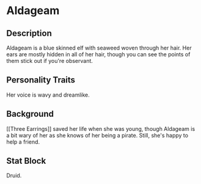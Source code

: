 # Aldageam
## Description
Aldageam is a blue skinned elf with seaweed woven through her hair. Her ears are mostly hidden in all of her hair, though you can see the points of them stick out if you're observant.
  
## Personality Traits
Her voice is wavy and dreamlike. 

## Background
[[Three Earrings]] saved her life when she was young, though Aldageam is a bit wary of her as she knows of her being a pirate. Still, she's happy to help a friend.  

## Stat Block
Druid.
